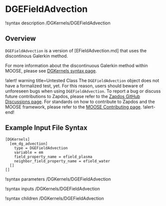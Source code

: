 # DGEFieldAdvection

!syntax description /DGKernels/DGEFieldAdvection

## Overview

`DGEFieldAdvection` is a version of [EFieldAdvection.md] that uses the discontinous Galerkin method.

For more information about the discontinuous Galerkin method within MOOSE, please see [DGKernels syntax page](syntax/DGKernels/index.md).

!alert! warning title=Untested Class
The `DGEFieldAdvection` object does not have a formalized test, yet. For this reason,
users should beware of unforeseen bugs when using `DGEFieldAdvection`. To
report a bug or discuss future contributions to Zapdos, please refer to the
[Zapdos GitHub Discussions page](https://github.com/shannon-lab/zapdos/discussions).
For standards on how to contribute to Zapdos and the MOOSE framework,
please refer to the [MOOSE Contributing page](framework/contributing.md).
!alert-end!

## Example Input File Syntax

```text
[DGKernels]
  [em_dg_advection]
    type = DGEFieldAdvection
    variable = em
    field_property_name = efield_plasma
    neighbor_field_property_name = efield_water
  []
[]
```

!syntax parameters /DGKernels/DGEFieldAdvection

!syntax inputs /DGKernels/DGEFieldAdvection

!syntax children /DGKernels/DGEFieldAdvection
